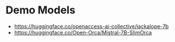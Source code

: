 

# Demo Models

* https://huggingface.co/openaccess-ai-collective/jackalope-7b
* https://huggingface.co/Open-Orca/Mistral-7B-SlimOrca